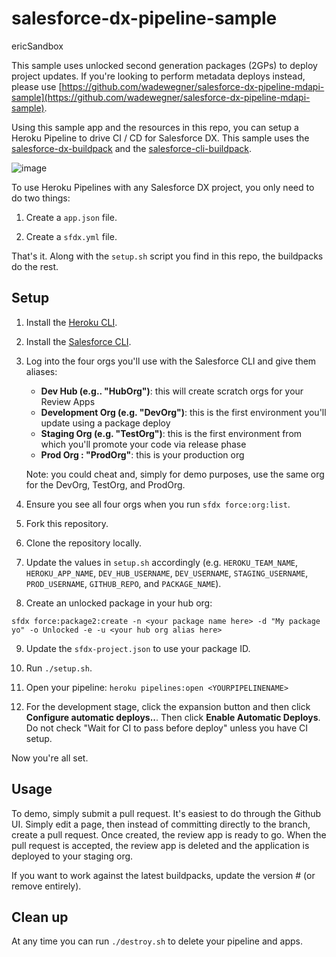 # salesforce-dx-pipeline-sample

ericSandbox

This sample uses unlocked second generation packages (2GPs) to deploy project updates. If you're looking to perform metadata deploys instead, please use [https://github.com/wadewegner/salesforce-dx-pipeline-mdapi-sample](https://github.com/wadewegner/salesforce-dx-pipeline-mdapi-sample).

Using this sample app and the resources in this repo, you can setup a Heroku Pipeline to drive CI / CD for Salesforce DX. This sample uses the [salesforce-dx-buildpack](https://github.com/heroku/salesforce-buildpack) and the [salesforce-cli-buildpack](https://github.com/heroku/salesforce-cli-buildpack).

![image](https://user-images.githubusercontent.com/746259/36068129-5c8a19b2-0e82-11e8-96b5-a9fed295a33d.png)

To use Heroku Pipelines with any Salesforce DX project, you only need to do two things:

1. Create a `app.json` file.

2. Create a `sfdx.yml` file.

That's it. Along with the `setup.sh` script you find in this repo, the buildpacks do the rest.

## Setup

1. Install the [Heroku CLI](https://devcenter.heroku.com/articles/heroku-cli).

2. Install the [Salesforce CLI](https://developer.salesforce.com/tools/sfdxcli).

3. Log into the four orgs you'll use with the Salesforce CLI and give them aliases:

    - **Dev Hub (e.g.. "HubOrg")**: this will create scratch orgs for your Review Apps
    - **Development Org (e.g. "DevOrg")**: this is the first environment you'll update using a package deploy
    - **Staging Org (e.g. "TestOrg")**: this is the first environment from which you'll promote your code via release phase
    - **Prod Org : "ProdOrg"**: this is your production org

    Note: you could cheat and, simply for demo purposes, use the same org for the DevOrg, TestOrg, and ProdOrg.

4. Ensure you see all four orgs when you run `sfdx force:org:list`.

5. Fork this repository.

6. Clone the repository locally.

7. Update the values in `setup.sh` accordingly (e.g. `HEROKU_TEAM_NAME`, `HEROKU_APP_NAME`, `DEV_HUB_USERNAME`, `DEV_USERNAME`, `STAGING_USERNAME`, `PROD_USERNAME`, `GITHUB_REPO`, and `PACKAGE_NAME`).

8. Create an unlocked package in your hub org:

```
sfdx force:package2:create -n <your package name here> -d "My package yo" -o Unlocked -e -u <your hub org alias here>
```

9. Update the `sfdx-project.json` to use your package ID.

10. Run `./setup.sh`.

11. Open your pipeline: `heroku pipelines:open <YOURPIPELINENAME>`

6. For the development stage, click the expansion button and then click **Configure automatic deploys..**. Then click **Enable Automatic Deploys**. Do not check "Wait for CI to pass before deploy" unless you have CI setup.

Now you're all set.

## Usage

To demo, simply submit a pull request. It's easiest to do through the Github UI. Simply edit a page, then instead of committing directly to the branch, create a pull request. Once created, the review app is ready to go. When the pull request is accepted, the review app is deleted and the application is deployed to your staging org.

If you want to work against the latest buildpacks, update the version # (or remove entirely).

## Clean up

At any time you can run `./destroy.sh` to delete your pipeline and apps.
